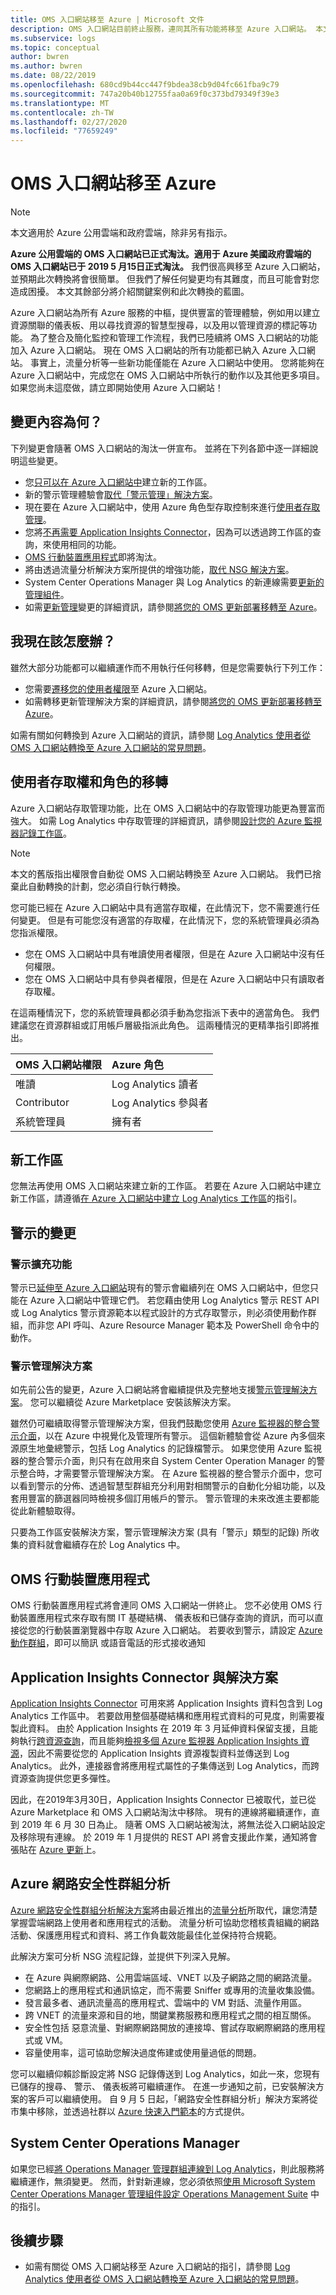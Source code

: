 ```yaml
---
title: OMS 入口網站移至 Azure | Microsoft 文件
description: OMS 入口網站目前終止服務，連同其所有功能將移至 Azure 入口網站。 本文將提供此次轉換的詳細資料。
ms.subservice: logs
ms.topic: conceptual
author: bwren
ms.author: bwren
ms.date: 08/22/2019
ms.openlocfilehash: 680cd9b44cc447f9bdea38cb9d04fc661fba9c79
ms.sourcegitcommit: 747a20b40b12755faa0a69f0c373bd79349f39e3
ms.translationtype: MT
ms.contentlocale: zh-TW
ms.lasthandoff: 02/27/2020
ms.locfileid: "77659249"
---
```

# <a name="oms-portal-moving-to-azure"></a>OMS 入口網站移至 Azure

> [!NOTE]
> 本文適用於 Azure 公用雲端和政府雲端，除非另有指示。

**Azure 公用雲端的 OMS 入口網站已正式淘汰。適用于 Azure 美國政府雲端的 OMS 入口網站已于 2019 5 月15日正式淘汰。** 我們很高興移至 Azure 入口網站，並預期此次轉換將會很簡單。 但我們了解任何變更均有其難度，而且可能會對您造成困擾。 本文其餘部分將介紹關鍵案例和此次轉換的藍圖。

Azure 入口網站為所有 Azure 服務的中樞，提供豐富的管理體驗，例如用以建立資源關聯的儀表板、用以尋找資源的智慧型搜尋，以及用以管理資源的標記等功能。 為了整合及簡化監控和管理工作流程，我們已陸續將 OMS 入口網站的功能加入 Azure 入口網站。 現在 OMS 入口網站的所有功能都已納入 Azure 入口網站。 事實上，流量分析等一些新功能僅能在 Azure 入口網站中使用。 您將能夠在 Azure 入口網站中，完成您在 OMS 入口網站中所執行的動作以及其他更多項目。 如果您尚未這麼做，請立即開始使用 Azure 入口網站！

## <a name="what-is-changing"></a>變更內容為何？ 
下列變更會隨著 OMS 入口網站的淘汰一併宣布。 並將在下列各節中逐一詳細說明這些變更。

- 您[只可以在 Azure 入口網站中](#new-workspaces)建立新的工作區。
- 新的警示管理體驗會[取代「警示管理」解決方案](#changes-to-alerts)。
- 現在要在 Azure 入口網站中，使用 Azure 角色型存取控制來進行[使用者存取管理](#user-access-and-role-migration)。
- 您將[不再需要 Application Insights Connector](#application-insights-connector-and-solution)，因為可以透過跨工作區的查詢，來使用相同的功能。
- [OMS 行動裝置應用程式](#oms-mobile-app)即將淘汰。 
- 將由透過流量分析解決方案所提供的增強功能，[取代 NSG 解決方案](#azure-network-security-group-analytics)。
- System Center Operations Manager 與 Log Analytics 的新連線需要[更新的管理組件](#system-center-operations-manager)。
- 如需[更新管理](../../automation/migrate-oms-update-deployments.md)變更的詳細資訊，請參閱[將您的 OMS 更新部署移轉至 Azure](../../automation/automation-update-management.md)。


## <a name="what-should-i-do-now"></a>我現在該怎麼辦？
雖然大部分功能都可以繼續運作而不用執行任何移轉，但是您需要執行下列工作：

- 您需要[遷移您的使用者權限](#user-access-and-role-migration)至 Azure 入口網站。
- 如需轉移更新管理解決方案的詳細資訊，請參閱[將您的 OMS 更新部署移轉至 Azure](../../automation/migrate-oms-update-deployments.md)。

如需有關如何轉換到 Azure 入口網站的資訊，請參閱 [Log Analytics 使用者從 OMS 入口網站轉換至 Azure 入口網站的常見問題](oms-portal-faq.md)。 

## <a name="user-access-and-role-migration"></a>使用者存取權和角色的移轉
Azure 入口網站存取管理功能，比在 OMS 入口網站中的存取管理功能更為豐富而強大。 如需 Log Analytics 中存取管理的詳細資訊，請參閱[設計您的 Azure 監視器記錄工作區](design-logs-deployment.md)。

> [!NOTE]
> 本文的舊版指出權限會自動從 OMS 入口網站轉換至 Azure 入口網站。 我們已捨棄此自動轉換的計劃，您必須自行執行轉換。

您可能已經在 Azure 入口網站中具有適當存取權，在此情況下，您不需要進行任何變更。 但是有可能您沒有適當的存取權，在此情況下，您的系統管理員必須為您指派權限。

- 您在 OMS 入口網站中具有唯讀使用者權限，但是在 Azure 入口網站中沒有任何權限。 
- 您在 OMS 入口網站中具有參與者權限，但是在 Azure 入口網站中只有讀取者存取權。
 
在這兩種情況下，您的系統管理員都必須手動為您指派下表中的適當角色。 我們建議您在資源群組或訂用帳戶層級指派此角色。  這兩種情況的更精準指引即將推出。

| OMS 入口網站權限 | Azure 角色 |
|:---|:---|
| 唯讀 | Log Analytics 讀者 |
| Contributor | Log Analytics 參與者 |
| 系統管理員 | 擁有者 | 
 

## <a name="new-workspaces"></a>新工作區
您無法再使用 OMS 入口網站來建立新的工作區。 若要在 Azure 入口網站中建立新工作區，請遵循[在 Azure 入口網站中建立 Log Analytics 工作區](../learn/quick-create-workspace.md)的指引。

## <a name="changes-to-alerts"></a>警示的變更

### <a name="alert-extension"></a>警示擴充功能  

警示已[延伸至 Azure 入口網站](alerts-extend.md)現有的警示會繼續列在 OMS 入口網站中，但您只能在 Azure 入口網站中管理它們。 若您藉由使用 Log Analytics 警示 REST API 或 Log Analytics 警示資源範本以程式設計的方式存取警示，則必須使用動作群組，而非您 API 呼叫、Azure Resource Manager 範本及 PowerShell 命令中的動作。

### <a name="alert-management-solution"></a>警示管理解決方案
如先前公告的變更，Azure 入口網站將會繼續提供及完整地支援[警示管理解決方案](alert-management-solution.md)。 您可以繼續從 Azure Marketplace 安裝該解決方案。

雖然仍可繼續取得警示管理解決方案，但我們鼓勵您使用 [Azure 監視器的整合警示介面](alerts-overview.md)，以在 Azure 中視覺化及管理所有警示。 這個新體驗會從 Azure 內多個來源原生地彙總警示，包括 Log Analytics 的記錄檔警示。 如果您使用 Azure 監視器的整合警示介面，則只有在啟用來自 System Center Operation Manager 的警示整合時，才需要警示管理解決方案。 在 Azure 監視器的整合警示介面中，您可以看到警示的分佈、透過智慧型群組充分利用對相關警示的自動化分組功能，以及套用豐富的篩選器同時檢視多個訂用帳戶的警示。 警示管理的未來改進主要都能從此新體驗取得。 

只要為工作區安裝解決方案，警示管理解決方案 (具有「警示」類型的記錄) 所收集的資料就會繼續存在於 Log Analytics 中。 

## <a name="oms-mobile-app"></a>OMS 行動裝置應用程式
OMS 行動裝置應用程式將會連同 OMS 入口網站一併終止。 您不必使用 OMS 行動裝置應用程式來存取有關 IT 基礎結構、 儀表板和已儲存查詢的資訊，而可以直接從您的行動裝置瀏覽器中存取 Azure 入口網站。 若要收到警示，請設定 [Azure 動作群組](action-groups.md)，即可以簡訊 或語音電話的形式接收通知

## <a name="application-insights-connector-and-solution"></a>Application Insights Connector 與解決方案
[Application Insights Connector](app-insights-connector.md) 可用來將 Application Insights 資料包含到 Log Analytics 工作區中。 若要啟用整個基礎結構和應用程式資料的可見度，則需要複製此資料。 由於 Application Insights 在 2019 年 3 月延伸資料保留支援，且能夠執行[跨資源查詢](../log-query/cross-workspace-query.md)，而且能夠[檢視多個 Azure 監視器 Application Insights 資源](../log-query/unify-app-resource-data.md)，因此不需要從您的 Application Insights 資源複製資料並傳送到 Log Analytics。 此外，連接器會將應用程式屬性的子集傳送到 Log Analytics，而跨資源查詢提供您更多彈性。  

因此，在2019年3月30日，Application Insights Connector 已被取代，並已從 Azure Marketplace 和 OMS 入口網站淘汰中移除。 現有的連線將繼續運作，直到 2019 年 6 月 30 日為止。 隨著 OMS 入口網站被淘汰，將無法從入口網站設定及移除現有連線。 於 2019 年 1 月提供的 REST API 將會支援此作業，通知將會張貼在 [Azure 更新](https://azure.microsoft.com/updates/)上。 

## <a name="azure-network-security-group-analytics"></a>Azure 網路安全性群組分析
[Azure 網路安全性群組分析解決方案](../insights/azure-networking-analytics.md#azure-network-security-group-analytics-solution-in-azure-monitor)將由最近推出的[流量分析](https://azure.microsoft.com/blog/traffic-analytics-in-preview/)所取代，讓您清楚掌握雲端網路上使用者和應用程式的活動。 流量分析可協助您稽核貴組織的網路活動、保護應用程式和資料、將工作負載效能最佳化並保持符合規範。 

此解決方案可分析 NSG 流程記錄，並提供下列深入見解。

- 在 Azure 與網際網路、公用雲端區域、VNET 以及子網路之間的網路流量。
- 您網路上的應用程式和通訊協定，而不需要 Sniffer 或專用的流量收集設備。
- 發言最多者、通訊流量高的應用程式、雲端中的 VM 對話、流量作用區。
- 跨 VNET 的流量來源和目的地，關鍵業務服務和應用程式之間的相互關係。
- 安全性包括 惡意流量、對網際網路開放的連接埠、嘗試存取網際網路的應用程式或 VM。
- 容量使用率，這可協助您解決過度佈建或使用量過低的問題。

您可以繼續仰賴診斷設定將 NSG 記錄傳送到 Log Analytics，如此一來，您現有已儲存的搜尋、 警示、 儀表板將可繼續運作。 在進一步通知之前，已安裝解決方案的客戶可以繼續使用。 自 9 月 5 日起，「網路安全性群組分析」解決方案將從市集中移除，並透過社群以 [Azure 快速入門範本](https://azure.microsoft.com/resources/templates/?resourceType=Microsoft.Operationalinsights)的方式提供。

## <a name="system-center-operations-manager"></a>System Center Operations Manager
如果您已經[將 Operations Manager 管理群組連線到 Log Analytics](om-agents.md)，則此服務將繼續運作，無須變更。 然而，針對新連線，您必須依照[使用 Microsoft System Center Operations Manager 管理組件設定 Operations Management Suite](https://blogs.technet.microsoft.com/momteam/2018/07/25/microsoft-system-center-operations-manager-management-pack-to-configure-operations-management-suite/) 中的指引。

## <a name="next-steps"></a>後續步驟
- 如需有關從 OMS 入口網站移至 Azure 入口網站的指引，請參閱 [Log Analytics 使用者從 OMS 入口網站轉換至 Azure 入口網站的常見問題](oms-portal-faq.md)。
